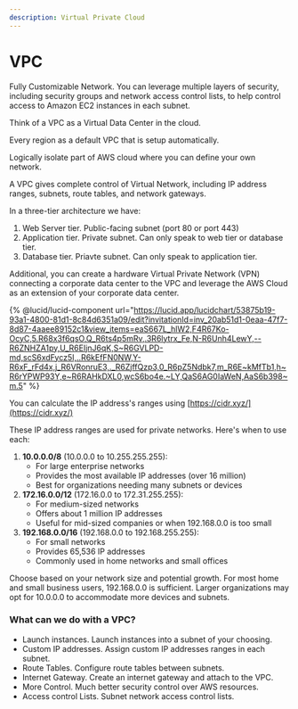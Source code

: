 ```yaml
---
description: Virtual Private Cloud
---
```


# VPC

Fully Customizable Network. You can leverage multiple layers of security, including security groups and network access control lists, to help control access to Amazon EC2 instances in each subnet.

Think of a VPC as a Virtual Data Center in the cloud.

Every region as a default VPC that is setup automatically.

Logically isolate part of AWS cloud where you can define your own network.

A VPC gives complete control of Virtual Network, including IP address ranges, subnets, route tables, and network gateways.



In a three-tier architecture we have:

1. Web Server tier. Public-facing subnet (port 80 or port 443)
2. Application tier. Private subnet. Can only speak to web tier or database tier.&#x20;
3. Database tier. Priavte subnet. Can only speak to application tier.

Additional, you can create a hardware Virtual Private Network (VPN) connecting a corporate data center to the VPC and leverage the AWS Cloud as an extension of your corporate data center.

{% @lucid/lucid-component url="https://lucid.app/lucidchart/53875b19-93a1-4800-81d1-8c84d6351a09/edit?invitationId=inv_20ab51d1-0eaa-47f7-8d87-4aaee89152c1&view_items=eaS667L_hlW2,F4R67Ko-OcyC,5.R68x3f6qsO,Q_R6ts4p5mRv,.3R6lytrx_Fe,N-R6Unh4LewY,--R6ZNHZA1py,U_R6EIjnJ6qK,S~R6GVLPD-md,scS6xdFycz5I,..R6kEfFN0NW,Y-R6xF_rFd4x,j_R6VRonruE3,._R6ZjffQzp3,0_R6pZ5Ndbk7,m_R6E~kMfTb1,h~R6rYPWP93Y,e~R6RAHkDXL0,wcS6bo4e.~LY,QaS6AG0IaWeN,AaS6b398~m.5" %}

You can calculate the IP address's ranges using [https://cidr.xyz/](https://cidr.xyz/)

These IP address ranges are used for private networks. Here's when to use each:

1. **10.0.0.0/8** (10.0.0.0 to 10.255.255.255):
   * For large enterprise networks
   * Provides the most available IP addresses (over 16 million)
   * Best for organizations needing many subnets or devices
2. **172.16.0.0/12** (172.16.0.0 to 172.31.255.255):
   * For medium-sized networks
   * Offers about 1 million IP addresses
   * Useful for mid-sized companies or when 192.168.0.0 is too small
3. **192.168.0.0/16** (192.168.0.0 to 192.168.255.255):
   * For small networks
   * Provides 65,536 IP addresses
   * Commonly used in home networks and small offices

Choose based on your network size and potential growth. For most home and small business users, 192.168.0.0 is sufficient. Larger organizations may opt for 10.0.0.0 to accommodate more devices and subnets.



### What can we do with a VPC?

* Launch instances. Launch instances into a subnet of your choosing.
* Custom IP addresses. Assign custom IP addresses ranges in each subnet.
* Route Tables. Configure route tables between subnets.
* Internet Gateway. Create an internet gateway and attach to the VPC.
* More Control. Much better security control over AWS resources.
* Access control Lists. Subnet network access control lists.
